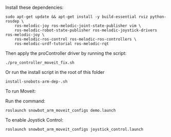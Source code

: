 Install these dependencies:

```
sudo apt-get update && apt-get install -y build-essential rviz python-rosdep \
	ros-melodic-joy ros-melodic-joint-state-publisher vim \
	ros-melodic-robot-state-publisher ros-melodic-joystick-drivers ros-melodic-joy \
	ros-melodic-ros-control ros-melodic-ros-controllers \
	ros-melodic-urdf-tutorial ros-melodic-rqt
```
Then apply the proController driver by running the script:

```
./pro_controller_moveit_fix.sh
```

Or run the install script in the root of this folder 

```
install-snobots-arm-dep-.sh
```

To run Moveit:

Run the command:

```
roslaunch snowbot_arm_moveit_configs demo.launch
```

To enable Joystick Control:

```
roslaunch snowbot_arm_moveit_configs joystick_control.launch
```

